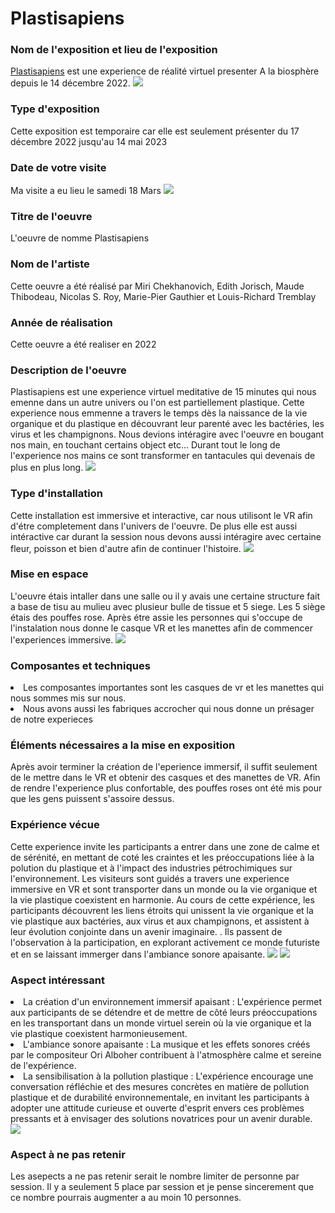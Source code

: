 
<h1>Plastisapiens</h1>

<h3>Nom de l'exposition et lieu de l'exposition</h3>
<a href="https://www.onf.ca/interactif/plastisapiens/">Plastisapiens</a> est une experience de réalité virtuel presenter A la biosphère depuis le 14 décembre 2022. 
<img src="photo/plastisapiems_tickets.png">

<h3>Type d'exposition</h3>
Cette exposition est temporaire car elle est seulement présenter du 17 décembre 2022 jusqu'au 14 mai 2023


<h3>Date de votre visite</h3>
Ma visite a eu lieu le samedi 18 Mars
<img src="photo/plastisapiens_moi.png">

<h3>Titre de l'oeuvre</h3>
L'oeuvre de nomme Plastisapiens

<h3>Nom de l'artiste</h3>
Cette oeuvre a été réalisé par Miri Chekhanovich, Edith Jorisch, Maude Thibodeau, Nicolas S. Roy, Marie-Pier Gauthier et Louis-Richard Tremblay


<h3>Année de réalisation</h3>
Cette oeuvre a été realiser en 2022

<h3>Description de l'oeuvre</h3>

Plastisapiens est une experience virtuel meditative de 15 minutes qui nous emenne dans un autre univers ou l'on est partiellement plastique. Cette experience nous emmenne a travers le temps dès la naissance de la vie organique et du plastique en découvrant leur parenté avec les bactéries, les virus et les champignons. Nous devions intéragire avec l'oeuvre en bougant nos main, en touchant certains object etc... Durant tout le long de l'experience nos mains ce sont transformer en tantacules qui devenais de plus en plus long.
<img src="photo/plastisapiens_vr.png">

<h3>Type d'installation</h3>
Cette installation est immersive et interactive, car nous utilisont le VR afin d'étre completement dans l'univers de l'oeuvre. De plus elle est aussi intéractive car durant la session nous devons aussi intéragire avec certaine fleur, poisson et bien d'autre afin de continuer l'histoire. 
<img src="photo/plastisapiens_imagevr1.png">


<h3>Mise en espace</h3>

L'oeuvre étais intaller dans une salle ou il y avais une certaine structure fait a base de tisu au mulieu avec plusieur bulle de tissue et 5 siege. Les 5 siège étais des pouffes rose. Après étre assie les personnes qui s'occupe de l'instalation nous donne le casque VR et les manettes afin de commencer l'experiences immersive. 
<img src="photo/plastisapiens_salle.png">

<h3>Composantes et techniques</h3>

 <li>Les composantes importantes sont les casques de vr et les manettes qui nous sommes mis sur nous.</li>

 <li>Nous avons aussi les fabriques accrocher qui nous donne un présager de notre experieces</li>

<h3>Éléments nécessaires a la mise en exposition</h3>

Après avoir terminer la création de l'eperience immersif, il suffit seulement de le mettre dans le VR et obtenir des casques et des manettes de VR. Afin de rendre l'experience plus confortable, des pouffes roses ont été mis pour que les gens puissent s'assoire dessus.

<h3>Expérience vécue</h3>
Cette experience invite les participants a entrer dans une zone de calme et de sérénité, en mettant de coté les craintes et les préoccupations liée  à la polution du plastique et à l'impact des industries pétrochimiques sur l'environnement. Les visiteurs sont guidés a travers une experience immersive en VR et sont transporter dans un monde ou la vie organique et la vie plastique coexistent en harmonie. Au cours de cette expérience, les participants découvrent les liens étroits qui unissent la vie organique et la vie plastique aux bactéries, aux virus et aux champignons, et assistent à leur évolution conjointe dans un avenir imaginaire. . Ils passent de l'observation à la participation, en explorant activement ce monde futuriste et en se laissant immerger dans l'ambiance sonore apaisante. 
<img src="photo/plastisapiens_imagevr4.png">
<img src="photo/plastisapiens_imagevr3.png">

<h3>Aspect intéressant</h3>

<li>La création d'un environnement immersif apaisant : L'expérience permet aux participants de se détendre et de mettre de côté leurs préoccupations en les transportant dans un monde virtuel serein où la vie organique et la vie plastique coexistent harmonieusement.</li>

<li>L'ambiance sonore apaisante : La musique et les effets sonores créés par le compositeur Ori Alboher contribuent à l'atmosphère calme et sereine de l'expérience.</li>


 <li>La sensibilisation à la pollution plastique : L'expérience encourage une conversation réfléchie et des mesures concrètes en matière de pollution plastique et de durabilité environnementale, en invitant les participants à adopter une attitude curieuse et ouverte d'esprit envers ces problèmes pressants et à envisager des solutions novatrices pour un avenir durable.</li>

<img src="photo/plastisapiens_imagevr2.png">





<h3>Aspect à ne pas retenir</h3>

Les asepects a ne pas retenir serait le nombre limiter de personne par session. Il y a seulement 5 place par session et je pense sincerement que ce nombre pourrais augmenter a au moin 10 personnes. 


